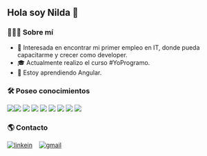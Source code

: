 <h2>Hola soy Nilda 👋 </h2>


### 👩🏻‍💻 Sobre mí
  
- 🔎 Interesada en encontrar mi primer empleo en IT, donde pueda capacitarme y crecer como developer.
- 🎓 Actualmente realizo el curso #YoProgramo.
- 🌱 Estoy aprendiendo Angular. 

### 🛠️ Poseo conocimientos

<img src = "https://img.shields.io/badge/-HTML5-E34F26?style=flat&logo=html5&logoColor=white"><img src = "https://img.shields.io/badge/-CSS3-1572B6?style=flat&logo=css3&logoColor=white">
<img src="https://img.shields.io/badge/-Bootstrap-563D7C?style=flat&logo=bootstrap&logoColor=white">
<img src="https://img.shields.io/badge/-JavaScript-eed718?style=flat&logo=javascript&logoColor=ffffff">
<img src="https://img.shields.io/badge/-Node.js-3C873A?style=flat&logo=Node.js&logoColor=white">
<img src="http://img.shields.io/badge/-Git-F1502F?style=flat&logo=git&logoColor=FFFFFF">
<img src="http://img.shields.io/badge/-Github-000000?style=flat&logo=github&logoColor=FFFFFF">
<img src="http://img.shields.io/badge/-VS%20Code-007ACC?style=flat&logo=visual%20studio%20code&logoColor=white">
<img src="http://img.shields.io/badge/-Vercel-black?style=flat&logo=vercel&logoColor=white">

### 🌎 Contacto
<div>

[![linkein](https://img.shields.io/badge/-LinkedIn-blue?style=flat-square&logo=Linkedin&logoColor=white&link=https://www.linkedin.com/in/nildajam/)](https://www.linkedin.com/in/nildajam/)&nbsp;
  &nbsp; [![gmail](https://img.shields.io/badge/-Gmail-c14438?style=flat-square&logo=Gmail&logoColor=white&link=mailto:nildajam@gmail.com)](mailto:nildajam@gmail.com)&nbsp;

</div>
